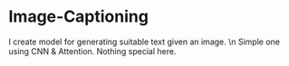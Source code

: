 # Image-Captioning
I create model for generating suitable text given an image. \n
Simple one using CNN & Attention. Nothing special here.
